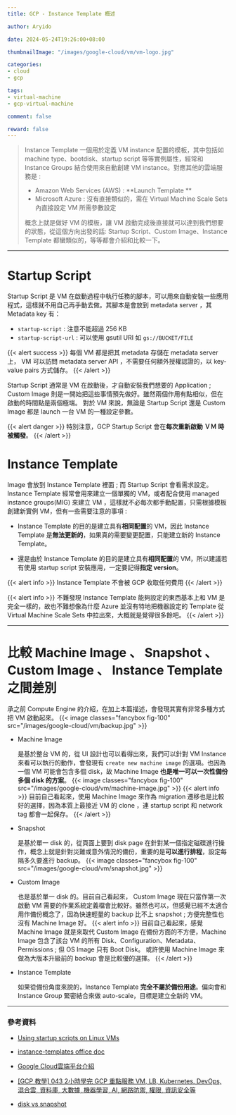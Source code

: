 ```yaml
---
title: GCP - Instance Template 概述

author: Aryido

date: 2024-05-24T19:26:00+08:00

thumbnailImage: "/images/google-cloud/vm/vm-logo.jpg"

categories:
- cloud
- gcp

tags:
- virtual-machine
- gcp-virtual-machine

comment: false

reward: false
---
```

<!--BODY-->
> Instance Template 一個用於定義 VM instance 配置的模板，其中包括如 machine type、bootdisk、startup script 等等實例屬性，經常和 Instance Groups 結合使用來自動創建 VM instance。對應其他的雲端服務是 :
> - Amazon Web Services (AWS) : **Launch Template **
> - Microsoft Azure : 沒有直接類似的，需在 Virtual Machine Scale Sets 內直接設定 VM 所需參數設定
>
> 概念上就是做好 VM 的模板，讓 VM 啟動完成後直接就可以達到我們想要的狀態，從這個方向出發的話: Startup Script、Custom Image、Instance Template 都蠻類似的，等等都會介紹和比較一下。
<!--more-->

---

# Startup Script
Startup Script 是 VM 在啟動過程中執行任務的腳本，可以用來自動安裝一些應用程式，這樣就不用自己再手動去做。其腳本是會放到 metadata server ，其 Metadata key 有：
- `startup-script` : 注意不能超過 256 KB
- `startup-script-url` : 可以使用 gsutil URI 如 `gs://BUCKET/FILE`

{{< alert success >}}
每個 VM 都是把其 metadata 存儲在 metadata server 上， VM 可以訪問 metadata server API ，不需要任何額外授權認證的，以 key-value pairs 方式儲存。
{{< /alert >}}

Startup Script 通常是 VM 在啟動後，才自動安裝我們想要的 Application ; Custom Image 則是一開始把這些事情預先做好。雖然兩個作用有點相似，但在啟動的時間點是兩個極端。 對於 VM 來說，無論是 Startup Script 還是 Custom Image 都是 launch 一台 VM 的一種設定參數。

{{< alert danger >}}
特別注意，GCP Startup Script 會在**每次重新啟動 ＶＭ 時被觸發**。
{{< /alert >}}


# Instance Template
Image 會放到 Instance Template 裡面 ; 而 Startup Script 會看需求設定。Instance Template 經常會用來建立一個單獨的 VM，或者配合使用 managed instance groups(MIG) 來建立 VM ，這樣就不必每次都手動配置，只需根據模板創建新實例 VM，但有一些需要注意的事項 : 

- Instance Template 的目的是建立具有**相同配置**的 VM，因此 Instance Template 是**無法更新的**，如果真的需要變更配置，只能建立新的 Instance Template。

- 還是由於 Instance Template 的目的是建立具有**相同配置**的 VM，所以建議若有使用 startup script 安裝應用，一定要記得**指定 version**。

{{< alert info >}}
Instance Template 不會被 GCP 收取任何費用
{{< /alert >}}

{{< alert info >}}
不難發現 Instance Template 能夠設定的東西基本上和 VM 是完全一樣的，故也不難想像為什麼 Azure 並沒有特地把機器設定的 Template 從 Virtual Machine Scale Sets 中拉出來，大概就是覺得很多餘吧。
{{< /alert >}}

---

# 比較 Machine Image 、 Snapshot 、 Custom Image 、 Instance Template 之間差別
承之前 Compute Engine 的介紹，在加上本篇描述，會發現其實有非常多種方式把 VM 啟動起來。
{{< image classes="fancybox fig-100" src="/images/google-cloud/vm/backup.jpg" >}}

- Machine Image

    是基於整台 VM 的，從 UI 設計也可以看得出來，我們可以針對 VM Instance 來看可以執行的動作，會發現有 `create new machine image` 的選項。也因為一個 VM 可能會包含多個 disk，故 Machine Image **也是唯一可以一次性備份多個 disk 的方案**。
    {{< image classes="fancybox fig-100" src="/images/google-cloud/vm/machine-image.jpg" >}}
    {{< alert info >}}
目前自己看起來，使用 Machine Image 來作為 migration 遷移也是比較好的選擇，因為本質上最接近 VM 的 clone ，連 startup script 和 network tag 都會一起保存。
{{< /alert >}}
    
- Snapshot 

    是基於單一 disk 的，從頁面上要到 disk page 在針對某一個指定磁碟進行操作，概念上就是針對災難或意外情況的備份，重要的是**可以進行排程**，設定每隔多久要進行 backup。
{{< image classes="fancybox fig-100" src="/images/google-cloud/vm/snapshot.jpg" >}}

- Custom Image

    也是基於單一 disk 的。目前自己看起來， Custom Image 現在只當作第一次啟動 VM 需要的作業系統定義檔會比較好。雖然也可以，但感覺已經不太適合用作備份概念了，因為快速輕量的 backup 比不上 snapshot ; 方便完整性也沒有 Machine Image 好。 
    {{< alert info >}}
目前自己看起來，感覺 Machine Image 就是來取代 Custom Image 在備份方面的不方便，Machine Image 包含了該台 VM 的所有 Disk、Configuration、Metadata、Permissions ; 但 OS Image 只有 Boot Disk。
或許使用 Machine Image 來做為大版本升級前的 backup 會是比較優的選擇。
{{< /alert >}}
    

- Instance Template

    如果從備份角度來說的，Instance Template **完全不屬於備份用途**。偏向會和 Instance Group 緊密結合來做 auto-scale，目標是建立全新的 VM。


---

### 參考資料

- [Using startup scripts on Linux VMs](https://cloud.google.com/compute/docs/instances/startup-scripts/linux)

- [instance-templates office doc](https://cloud.google.com/compute/docs/instance-templates)

- [Google Cloud雲端平台介紹](https://jason-kao-blog.medium.com/google-cloud%E9%9B%B2%E7%AB%AF%E5%B9%B3%E5%8F%B0%E4%BB%8B%E7%B4%B9-fc3212c8359b)

- [[GCP 教學] 043 2小時學完 GCP 重點服務 VM, LB, Kubernetes, DevOps, 混合雲, 資料庫, 大數據, 機器學習, AI, 網路防禦, 權限, 資訊安全等](https://www.youtube.com/watch?v=hQE14DX4LHQ&t=134s)

- [disk vs snapshot](https://stackoverflow.com/questions/27290731/google-compute-engine-what-is-the-difference-between-disk-snapshot-and-disk-ima)


